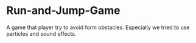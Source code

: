 # Run-and-Jump-Game
A game that player try to avoid form obstacles. Especially we tried to use particles and sound effects.
